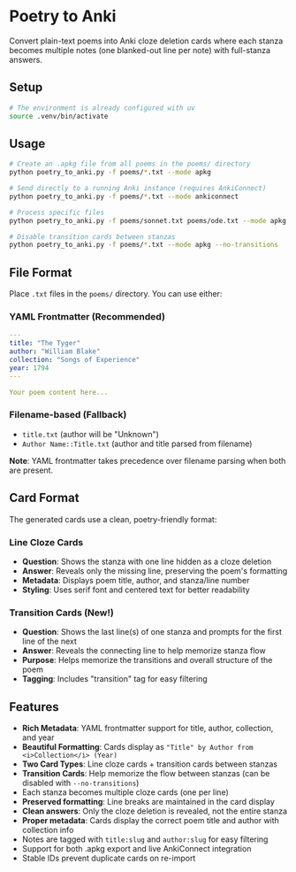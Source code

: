 # Poetry to Anki

Convert plain-text poems into Anki cloze deletion cards where each stanza becomes multiple notes (one blanked-out line per note) with full-stanza answers.

## Setup

```bash
# The environment is already configured with uv
source .venv/bin/activate
```

## Usage

```bash
# Create an .apkg file from all poems in the poems/ directory
python poetry_to_anki.py -f poems/*.txt --mode apkg

# Send directly to a running Anki instance (requires AnkiConnect)
python poetry_to_anki.py -f poems/*.txt --mode ankiconnect

# Process specific files
python poetry_to_anki.py -f poems/sonnet.txt poems/ode.txt --mode apkg

# Disable transition cards between stanzas
python poetry_to_anki.py -f poems/*.txt --mode apkg --no-transitions
```

## File Format

Place `.txt` files in the `poems/` directory. You can use either:

### YAML Frontmatter (Recommended)

```yaml
---
title: "The Tyger"
author: "William Blake"
collection: "Songs of Experience"
year: 1794
---

Your poem content here...
```

### Filename-based (Fallback)

- `title.txt` (author will be "Unknown")
- `Author Name::Title.txt` (author and title parsed from filename)

**Note**: YAML frontmatter takes precedence over filename parsing when both are present.

## Card Format

The generated cards use a clean, poetry-friendly format:

### Line Cloze Cards

- **Question**: Shows the stanza with one line hidden as a cloze deletion
- **Answer**: Reveals only the missing line, preserving the poem's formatting
- **Metadata**: Displays poem title, author, and stanza/line number
- **Styling**: Uses serif font and centered text for better readability

### Transition Cards (New!)

- **Question**: Shows the last line(s) of one stanza and prompts for the first line of the next
- **Answer**: Reveals the connecting line to help memorize stanza flow
- **Purpose**: Helps memorize the transitions and overall structure of the poem
- **Tagging**: Includes "transition" tag for easy filtering

## Features

- **Rich Metadata**: YAML frontmatter support for title, author, collection, and year
- **Beautiful Formatting**: Cards display as `"Title" by Author from <i>Collection</i> (Year)`
- **Two Card Types**: Line cloze cards + transition cards between stanzas
- **Transition Cards**: Help memorize the flow between stanzas (can be disabled with `--no-transitions`)
- Each stanza becomes multiple cloze cards (one per line)
- **Preserved formatting**: Line breaks are maintained in the card display
- **Clean answers**: Only the cloze deletion is revealed, not the entire stanza
- **Proper metadata**: Cards display the correct poem title and author with collection info
- Notes are tagged with `title:slug` and `author:slug` for easy filtering
- Support for both .apkg export and live AnkiConnect integration
- Stable IDs prevent duplicate cards on re-import
